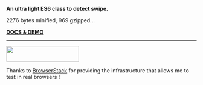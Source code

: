 **An ultra light ES6 class to detect swipe.**

2276 bytes minified, 969 gzipped...

[__DOCS & DEMO__](https://amstramgram75.github.io/Amstramgram-Swipe-Observer/)

___
<a href="https://www.browserstack.com/" target="_blanck">
  <img src="https://live.browserstack.com/images/opensource/browserstack-logo.svg" width="192px" height="42px">
</a>

Thanks to <a href="https://www.browserstack.com/" target="_blanck">BrowserStack</a> for providing the infrastructure that allows me to test in real browsers !
